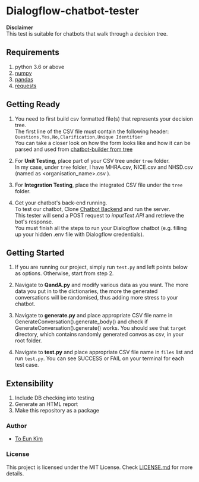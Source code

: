 # Dialogflow-chatbot-tester

**Disclaimer**  
This test is suitable for chatbots that walk through a decision tree.

## Requirements
1. python 3.6 or above
2. [numpy](https://numpy.org/)
3. [pandas](https://pandas.pydata.org/)
4. [requests](https://requests.readthedocs.io/en/master/)

## Getting Ready
1. You need to first build csv formatted file(s) that represents your decision tree.  
The first line of the CSV file must contain the following header:  
    `Questions,Yes,No,Clarification,Unique Identifier`   
You can take a closer look on how the form looks like and how it can be parsed and used from 
[chatbot-builder from tree](https://github.com/ryanchuah/chatbot-builder-from-tree)

2. For **Unit Testing**, place part of your CSV tree under `tree` folder.  
In my case, under `tree` folder, I have MHRA.csv, NICE.csv and NHSD.csv (named as <organisation_name>.csv ).

3. For **Integration Testing**, place the integrated CSV file under the `tree` folder.

4. Get your chatbot's back-end running.  
To test our chatbot, Clone [Chatbot Backend](https://github.com/ryanchuah/compliance-backend) and run the server.  
This tester will send a POST request to _inputText API_ and retrieve the bot's response.  
You must finish all the steps to run your Dialogflow chatbot (e.g. filling up your hidden .env file with Dialogflow credentials).


## Getting Started
1. If you are running our project, simply run `test.py` and left points below as options. Otherwise, start from step 2.

2. Navigate to **QandA.py** and modify various data as you want. The more data you put in to the dictionaries, 
the more the generated conversations will be randomised, thus adding more stress to your chatbot.

3. Navigate to **generate.py** and place appropriate CSV file name in GenerateConversation().generate_body() and check if GenerateConversation().generate() works.
You should see that `target` directory, which contains randomly generated convos as csv, in your root folder.

4. Navigate to **test.py** and place appropriate CSV file name in `files` list and run `test.py`. You can see SUCCESS or FAIL on your terminal for each test case.

## Extensibility
1. Include DB checking into testing
2. Generate an HTML report
3. Make this repository as a package

### Author
* [To Eun Kim](https://github.com/kimdanny)

### License
This project is licensed under the MIT License. Check [LICENSE.md](LICENSE.md) for more details.